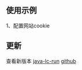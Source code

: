 ## 使用示例

1、配置网站cookie




## 更新
查看新版本
[java-lc-run](https://central.sonatype.com/artifact/io.github.wuxin0011/java-lc-run)
[github](https://github.com/wuxin0011/java-lc-run-exmpale)